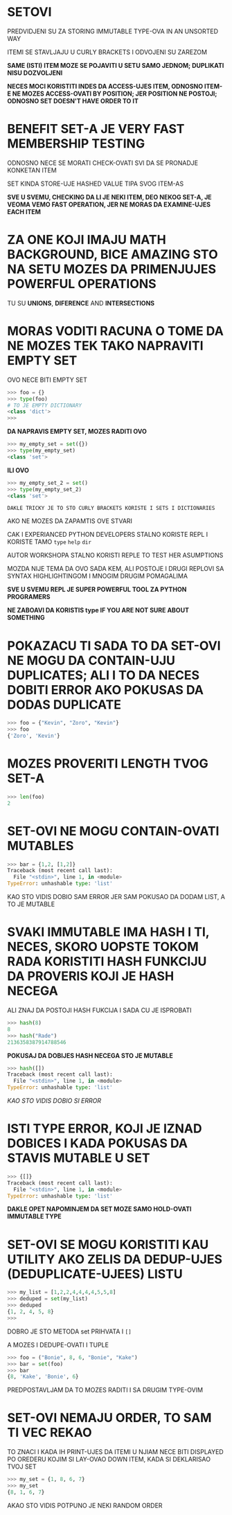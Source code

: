 # SETOVI

PREDVIDJENI SU ZA STORING IMMUTABLE TYPE-OVA IN AN UNSORTED WAY

ITEMI SE STAVLJAJU U CURLY BRACKETS I ODVOJENI SU ZAREZOM

**SAME (ISTI) ITEM MOZE SE POJAVITI U SETU SAMO JEDNOM; DUPLIKATI NISU DOZVOLJENI**

**NECES MOCI KORISTITI INDES DA ACCESS-UJES ITEM, ODNOSNO ITEM-E NE MOZES ACCESS-OVATI BY POSITION; JER POSITION NE POSTOJI; ODNOSNO SET DOESN'T HAVE ORDER TO IT**

# BENEFIT SET-A JE VERY FAST MEMBERSHIP TESTING

ODNOSNO NECE SE MORATI CHECK-OVATI SVI DA SE PRONADJE KONKETAN ITEM

SET KINDA STORE-UJE HASHED VALUE TIPA SVOG ITEM-AS

**SVE U SVEMU, CHECKING DA LI JE NEKI ITEM, DEO NEKOG SET-A, JE VEOMA VEMO FAST OPERATION, JER NE MORAS DA EXAMINE-UJES EACH ITEM**

# ZA ONE KOJI IMAJU MATH BACKGROUND, BICE AMAZING STO NA SETU MOZES DA PRIMENJUJES POWERFUL OPERATIONS

TU SU **UNIONS**, **DIFERENCE** AND **INTERSECTIONS**

# MORAS VODITI RACUNA O TOME DA NE MOZES TEK TAKO NAPRAVITI EMPTY SET

OVO NECE BITI EMPTY SET

```py
>>> foo = {}
>>> type(foo)
# TO JE EMPTY DICTIONARY
<class 'dict'>
>>> 
```

**DA NAPRAVIS EMPTY SET, MOZES RADITI OVO**

```py
>>> my_empty_set = set({})
>>> type(my_empty_set)
<class 'set'>
```

**ILI OVO**

```py
>>> my_empty_set_2 = set()
>>> type(my_empty_set_2)
<class 'set'>
```

`DAKLE TRICKY JE TO STO CURLY BRACKETS KORISTE I SETS I DICTIONARIES`

AKO NE MOZES DA ZAPAMTIS OVE STVARI

CAK I EXPERIANCED PYTHON DEVELOPERS STALNO KORISTE REPL I KORISTE TAMO `type` `help` `dir`

AUTOR WORKSHOPA STALNO KORISTI REPLE TO TEST HER ASUMPTIONS

MOZDA NIJE TEMA DA OVO SADA KEM, ALI POSTOJE I DRUGI REPLOVI SA SYNTAX HIGHLIGHTINGOM I MNOGIM DRUGIM POMAGALIMA

**SVE U SVEMU REPL JE SUPER POWERFUL TOOL ZA PYTHON PROGRAMERS**

**NE ZABOAVI DA KORISTIS type IF YOU ARE NOT SURE ABOUT SOMETHING**

# POKAZACU TI SADA TO DA SET-OVI NE MOGU DA CONTAIN-UJU DUPLICATES; ALI I TO DA NECES DOBITI ERROR AKO POKUSAS DA DODAS DUPLICATE

```py
>>> foo = {"Kevin", "Zoro", "Kevin"}
>>> foo
{'Zoro', 'Kevin'}
```

# MOZES PROVERITI LENGTH TVOG SET-A

```py
>>> len(foo)
2
```

# SET-OVI NE MOGU CONTAIN-OVATI MUTABLES

```py
>>> bar = {1,2, [1,2]}
Traceback (most recent call last):
  File "<stdin>", line 1, in <module>
TypeError: unhashable type: 'list'
```
KAO STO VIDIS DOBIO SAM ERROR JER SAM POKUSAO DA DODAM LIST, A TO JE MUTABLE

# SVAKI IMMUTABLE IMA HASH I TI, NECES, SKORO UOPSTE TOKOM RADA KORISTITI HASH FUNKCIJU DA PROVERIS KOJI JE HASH NECEGA

ALI ZNAJ DA POSTOJI HASH FUKCIJA I SADA CU JE ISPROBATI

```py
>>> hash(8)
8
>>> hash("Rade")
2136358387914788546
```

**POKUSAJ DA DOBIJES HASH NECEGA STO JE MUTABLE**

```py
>>> hash([])
Traceback (most recent call last):
  File "<stdin>", line 1, in <module>
TypeError: unhashable type: 'list' 
```

*KAO STO VIDIS DOBIO SI ERROR*

# ISTI TYPE ERROR, KOJI JE IZNAD DOBICES I KADA POKUSAS DA STAVIS MUTABLE U SET

```py
>>> {[]}
Traceback (most recent call last):
  File "<stdin>", line 1, in <module>
TypeError: unhashable type: 'list'
```

**DAKLE OPET NAPOMINJEM DA SET MOZE SAMO HOLD-OVATI IMMUTABLE TYPE**

# SET-OVI SE MOGU KORISTITI KAU UTILITY AKO ZELIS DA DEDUP-UJES (DEDUPLICATE-UJEES) LISTU

```py
>>> my_list = [1,2,2,4,4,4,4,5,5,8]
>>> deduped = set(my_list)
>>> deduped
{1, 2, 4, 5, 8}
>>> 
```

DOBRO JE STO METODA set PRIHVATA I `[]`

A MOZES I DEDUPE-OVATI I TUPLE

```py
>>> foo = ("Bonie", 8, 6, "Bonie", "Kake")
>>> bar = set(foo)
>>> bar
{8, 'Kake', 'Bonie', 6}
```

PREDPOSTAVLJAM DA TO MOZES RADITI I SA DRUGIM TYPE-OVIM

# SET-OVI NEMAJU ORDER, TO SAM TI VEC REKAO

TO ZNACI I KADA IH PRINT-UJES DA ITEMI U NJIAM NECE BITI DISPLAYED PO OREDERU KOJIM SI LAY-OVAO DOWN ITEM, KADA SI DEKLARISAO TVOJ SET

```py
>>> my_set = {1, 8, 6, 7}
>>> my_set
{8, 1, 6, 7}
```

AKAO STO VIDIS POTPUNO JE NEKI RANDOM ORDER